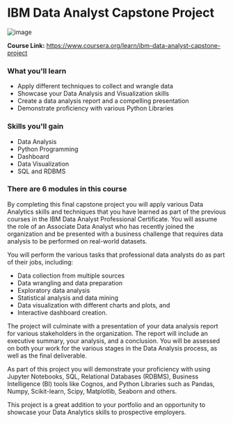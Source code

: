 # IBM Data Analyst Capstone Project

![image](https://github.com/user-attachments/assets/e491c99e-9a7b-4be5-a6d1-393151a29095)

**Course Link:** https://www.coursera.org/learn/ibm-data-analyst-capstone-project

### What you'll learn

- Apply different techniques to collect and wrangle data
- Showcase your Data Analysis and Visualization skills
- Create a data analysis report and a compelling presentation
- Demonstrate proficiency with various Python Libraries

### Skills you'll gain
- Data Analysis
- Python Programming
- Dashboard
- Data Visualization
- SQL and RDBMS

### There are 6 modules in this course
By completing this final capstone project you will apply various Data Analytics skills and techniques that you have learned as part of the previous courses in the IBM Data Analyst Professional Certificate. You will assume the role of an Associate Data Analyst who has recently joined the organization and be presented with a business challenge that requires data analysis to be performed on real-world datasets.  

You will perform the various tasks that professional data analysts do as part of their jobs, including: 
- Data collection from multiple sources 
- Data wrangling and data preparation 
- Exploratory data analysis  
- Statistical analysis and data mining 
- Data visualization with different charts and plots, and 
- Interactive dashboard creation. 

The project will culminate with a presentation of your data analysis report for various stakeholders in the organization. The report will include an executive summary, your analysis, and a conclusion. You will be assessed on both your work for the various stages in the Data Analysis process, as well as the final deliverable. 

As part of this project you will demonstrate your proficiency with using Jupyter Notebooks, SQL, Relational Databases (RDBMS), Business Intelligence (BI) tools like Cognos, and Python Libraries such as Pandas, Numpy, Scikit-learn, Scipy, Matplotlib, Seaborn and others.  

This project is a great addition to your portfolio and an opportunity to showcase your Data Analytics skills to prospective employers.



